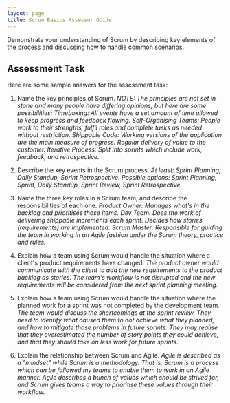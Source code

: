 ```yaml
---
layout: page
title: Scrum Basics Assessor Guide
---
```



Demonstrate your understanding of Scrum by describing key elements of the process and discussing how to handle common scenarios.




## Assessment Task

Here are some sample answers for the assessment task:


1. Name the key principles of Scrum.
_NOTE: The principles are not set in stone and many people have differing opinions, but here are some possibilities:_
_Timeboxing: All events have a set amount of time allowed to keep progress and feedbock flowing._
_Self-Organising Teams: People work to their strengths, fulfil roles and complete tasks as needed without restriction._
_Shippable Code: Working versions of the application are the main measure of progress. Regular delivery of value to the customer._
_Iterative Process: Split into sprints which include work, feedback, and retrospective._

2. Describe the key events in the Scrum process.
_At least: Sprint Planning, Daily Standup, Sprint Retrospective._
_Possible options: Sprint Planning, Sprint, Daily Standup, Sprint Review, Sprint Retrospective._

3. Name the three key roles in a Scrum team, and describe the responsibilities of each one.
_Product Owner: Manages what's in the backlog and prioritises those items._
_Dev Team: Does the work of delivering shippable increments each sprint. Decides how stories (requirements) are implemented._
_Scrum Master: Responsible for guiding the team in working in an Agile fashion under the Scrum theory, practice and rules._

4. Explain how a team using Scrum would handle the situation where a client's product requirements have changed.
_The product owner would communicate with the client to add the new requirements to the product backlog as stories. The team's workflow is not disrupted and the new requirements will be considered from the next sprint planning meeting._

5. Explain how a team using Scrum would handle the situation where the planned work for a sprint was not completed by the development team.
_The team would discuss the shortcomings at the sprint review. They need to identify what caused them to not achieve what they planned, and how to mitigate those problems in future sprints. They may realise that they overestimated the number of story points they could achieve, and that they should take on less work for future sprints._

6. Explain the relationship between Scrum and Agile.
_Agile is described as a "mindset" while Scrum is a methodology. That is, Scrum is a process which can be followed my teams to enable them to work in an Agile manner. Agile describes a bunch of values which should be strived for, and Scrum gives teams a way to prioritise these values through their workflow._


